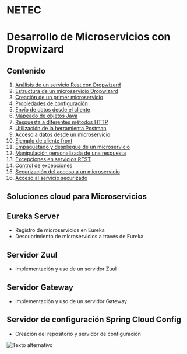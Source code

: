 # NETEC
# Desarrollo de Microservicios con Dropwizard

## Contenido

1. [Análisis de un servicio Rest con Dropwizard](#análisis-de-un-servicio-rest-con-dropwizard)
2. [Estructura de un microservicio Dropwizard](#estructura-de-un-microservicio-dropwizard)
3. [Creación de un primer microservicio](#creación-de-un-primer-microservicio)
4. [Propiedades de configuración](#propiedades-de-configuración)
5. [Envío de datos desde el cliente](#envío-de-datos-desde-el-cliente)
6. [Mapeado de objetos Java](#mapeado-de-objetos-java)
7. [Respuesta a diferentes métodos HTTP](#respuesta-a-diferentes-métodos-http)
8. [Utilización de la herramienta Postman](#utilización-de-la-herramienta-postman)
9. [Acceso a datos desde un microservicio](#acceso-a-datos-desde-un-microservicio)
10. [Ejemplo de cliente front](#ejemplo-de-cliente-front)
11. [Empaquetado y despliegue de un microservicio](#empaquetado-y-despliegue-de-un-microservicio)
12. [Manipulación personalizada de una respuesta](#manipulación-personalizada-de-una-respuesta)
13. [Excepciones en servicios REST](#excepciones-en-servicios-rest)
14. [Control de excepciones](#control-de-excepciones)
15. [Securización del acceso a un microservicio](#securización-del-acceso-a-un-microservicio)
16. [Acceso al servicio securizado](#acceso-al-servicio-securizado)

## Soluciones cloud para Microservicios

## Eureka Server
- Registro de microservicios en Eureka
- Descubrimiento de microservicios a través de Eureka

## Servidor Zuul
- Implementación y uso de un servidor Zuul

## Servidor Gateway
- Implementación y uso de un servidor Gateway

## Servidor de configuración Spring Cloud Config
- Creación del repositorio y servidor de configuración

![Texto alternativo](URL_de_la_imagen)
